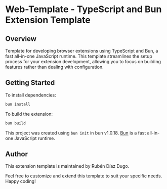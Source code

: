 # Web-Template - TypeScript and Bun Extension Template


## Overview

Template for developing browser extensions using TypeScript and Bun, a fast all-in-one JavaScript runtime. This template streamlines the setup process for your extension development, allowing you to focus on building features rather than dealing with configuration.

## Getting Started

To install dependencies:

```bash
bun install
```

To build the extension:

```bash
bun build
```

This project was created using `bun init` in bun v1.0.18. [Bun](https://bun.sh) is a fast all-in-one JavaScript runtime.


## Author

This extension template is maintained by Rubén Díaz Dugo.

Feel free to customize and extend this template to suit your specific needs. Happy coding!